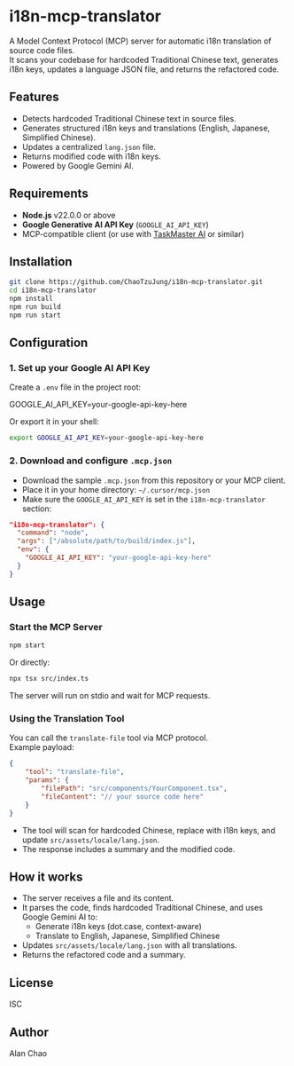 # i18n-mcp-translator

A Model Context Protocol (MCP) server for automatic i18n translation of source code files.  
It scans your codebase for hardcoded Traditional Chinese text, generates i18n keys, updates a language JSON file, and returns the refactored code.

## Features

- Detects hardcoded Traditional Chinese text in source files.
- Generates structured i18n keys and translations (English, Japanese, Simplified Chinese).
- Updates a centralized `lang.json` file.
- Returns modified code with i18n keys.
- Powered by Google Gemini AI.

## Requirements

- **Node.js** v22.0.0 or above
- **Google Generative AI API Key** (`GOOGLE_AI_API_KEY`)
- MCP-compatible client (or use with [TaskMaster AI](https://www.npmjs.com/package/task-master-ai) or similar)

## Installation

```bash
git clone https://github.com/ChaoTzuJung/i18n-mcp-translator.git
cd i18n-mcp-translator
npm install
npm run build
npm run start
```

## Configuration

### 1. Set up your Google AI API Key

Create a `.env` file in the project root:

GOOGLE_AI_API_KEY=your-google-api-key-here

Or export it in your shell:

```bash
export GOOGLE_AI_API_KEY=your-google-api-key-here
```

### 2. Download and configure `.mcp.json`

- Download the sample `.mcp.json` from this repository or your MCP client.
- Place it in your home directory: `~/.cursor/mcp.json`
- Make sure the `GOOGLE_AI_API_KEY` is set in the `i18n-mcp-translator` section:

```json
"i18n-mcp-translator": {
  "command": "node",
  "args": ["/absolute/path/to/build/index.js"],
  "env": {
    "GOOGLE_AI_API_KEY": "your-google-api-key-here"
  }
}
```

## Usage

### Start the MCP Server

```bash
npm start
```

Or directly:

```bash
npx tsx src/index.ts
```

The server will run on stdio and wait for MCP requests.

### Using the Translation Tool

You can call the `translate-file` tool via MCP protocol.  
Example payload:

```json
{
    "tool": "translate-file",
    "params": {
        "filePath": "src/components/YourComponent.tsx",
        "fileContent": "// your source code here"
    }
}
```

- The tool will scan for hardcoded Chinese, replace with i18n keys, and update `src/assets/locale/lang.json`.
- The response includes a summary and the modified code.

## How it works

- The server receives a file and its content.
- It parses the code, finds hardcoded Traditional Chinese, and uses Google Gemini AI to:
    - Generate i18n keys (dot.case, context-aware)
    - Translate to English, Japanese, Simplified Chinese
- Updates `src/assets/locale/lang.json` with all translations.
- Returns the refactored code and a summary.

## License

ISC

## Author

Alan Chao
